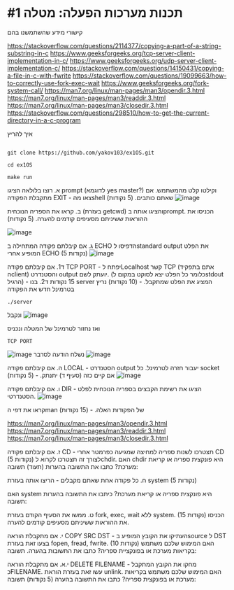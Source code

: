 # #תכנות מערכות הפעלה: מטלה 1

קישורי מידע שהשתמשנו בהם

https://stackoverflow.com/questions/2114377/copying-a-part-of-a-string-substring-in-c
https://www.geeksforgeeks.org/tcp-server-client-implementation-in-c/
https://www.geeksforgeeks.org/udp-server-client-implementation-c/
https://stackoverflow.com/questions/14150431/copying-a-file-in-c-with-fwrite
https://stackoverflow.com/questions/19099663/how-to-correctly-use-fork-exec-wait
https://www.geeksforgeeks.org/fork-system-call/
https://man7.org/linux/man-pages/man3/opendir.3.html
https://man7.org/linux/man-pages/man3/readdir.3.html
https://man7.org/linux/man-pages/man3/closedir.3.html
https://stackoverflow.com/questions/298510/how-to-get-the-current-directory-in-a-c-program


איך להריץ

```

git clone https://github.com/yakov103/ex1OS.git

cd ex1OS

make run

```

א. רוצו בלולאה הציגו prompt (לדוגמא yes master?) וקילטו קלט מהמשתמש. אם מתקבלת הפקודה EXIT - צאו מהshell שאתם כותבים. (5 נקודות)
![image](https://user-images.githubusercontent.com/62290677/162141413-ea78e196-6044-494b-b50f-02530dc66ca5.png)

ב. קראו את הספריה הנוכחית (בעזרת getcwd) והציגו אותה בprompt. הכניסו את ההוראות ששיניתם מסעיפים קודמים להערה. (5 נקודות)

![image](https://user-images.githubusercontent.com/62290677/162141537-7757c6ab-e535-4e67-a430-86047b995349.png)

ג. אם קיבלתם פקודה המתחילה ב ECHO הדפיסו לstandard output את הפלט המופיע אחרי ECHO (5 נקודות)
![image](https://user-images.githubusercontent.com/62290677/162141650-e30782c2-0a31-4a5b-80fb-592d14c333d9.png)

ד1. אם קיבלתם פקודה TCP PORT - יפתח לLocalhost קשר TCP (אתם בתפקיד הclient) והסטנדרט output יועתק לשם. (כלומר כל הפלט יצא לסוקט במקום לstdout הרגיל) - 15 נקודות
ד2. בנו server המציג את הפלט שמתקבל. - (10 נקודות)
נריץ בטרמינל חדש את הפקודה 
```
./server
```
ונקבל 
![image](https://user-images.githubusercontent.com/62290677/162141838-3dee6355-6916-434a-91ef-406509fe83ba.png)

ואז נחזור לטרמינל של המטלה ונכניס 

``` 
TCP PORT
```
![image](https://user-images.githubusercontent.com/62290677/162142299-a779c7ca-bb92-4590-a0b7-22e1ed2f6d6a.png)
נשלח הודעה לסרבר 
![image](https://user-images.githubusercontent.com/62290677/162142377-2178956d-2ad6-4e58-9561-5ebc8c692484.png)


ה. אם קיבלתם פקודה LOCAL - הסטנדרט output יעבור חזרה לטרמינל. כל socket אם קיים כזה (סעיף ד) יתנתק. - (5 נקודות)
![image](https://user-images.githubusercontent.com/62290677/162142558-577f5512-012c-4b00-a058-693a0a01ec14.png)

ו. אם קיבלתם פקודה DIR - הציגו את רשימת הקבצים בספריה הנוכחית לפלט הסטנדרטי.
![image](https://user-images.githubusercontent.com/62290677/162142669-97c4717d-95b5-4f96-a6df-f2024bd1e52d.png)

קראו את דפי הman של הפקודות האלה. - (15 נקודות)

https://man7.org/linux/man-pages/man3/opendir.3.html
https://man7.org/linux/man-pages/man3/readdir.3.html
https://man7.org/linux/man-pages/man3/closedir.3.html

ז. אם קיבלתם פקודה  CD - תצטרכו לשנות ספריה למחיצה שמגיעה כפרמטר אחרי CD (5 נקודות)
לצורך זה תצטרכו לקרוא לchdir. האם chdir היא פונקצית ספריה או קריאת מערכת? כתבו את התשובה בהערות (תעוד) 
תשובה:

ח. כל פקודה אחת שאתם מקבלים - הריצו אותה בעזרת system (5 נקודות)

האם system היא פונקצית ספריה או קריאת מערכת? כיתבו את התשובה בהערות
תשובה:

ט. ממשו את הסעיף הקודם בעזרת fork, exec, wait ללא system. (15 נקודות)
הכניסו את ההוראות ששיניתם מסעיפים קודמים להערה.


י. אם מתקבלת הוראה COPY SRC DST - העתיקו את הקובץ המופיע בsource ל DST
בצעו זאת בעזרת fopen, fread, fwrite. (10 נקודות)
האם המימוש שלכם משתמש בקריאות מערכת או בפונקציית ספריה? כתבו את התשובות בהערה.
תשובה:


י.א. אם מתקבלת הוראה DELETE FILENAME - מחקו את הקובץ המתקבל כFILENAME. עשו זאת בעזרת הוראת unlink.
האם המימוש שלכם משתמש בקריאות מערכת או בפונקצית ספריה? כתבו את התשובה בהערה (5 נקודות)
תשובה:







